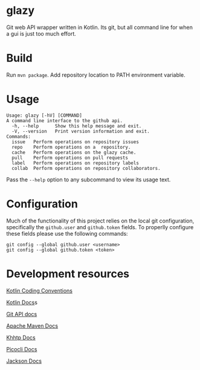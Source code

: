# glazy
Git web API wrapper written in Kotlin. Its git, but all command line for when a gui is just too much effort.

# Build
Run `mvn package`. Add repository location to PATH environment variable.

# Usage
```
Usage: glazy [-hV] [COMMAND]
A command line interface to the github api.
  -h, --help      Show this help message and exit.
  -V, --version   Print version information and exit.
Commands:
  issue   Perform operations on repository issues
  repo    Perform operations on a  repository.
  cache   Perform operations on the glazy cache.
  pull    Perform operations on pull requests
  label   Perform operations on repository labels
  collab  Perform operations on repository collaborators.
```

Pass the `--help` option to any subcommand to view its usage text.

# Configuration
Much of the functionality of this project relies on the local git configuration, specifically the `github.user` and
`github.token` fields. To properlly configure these fields please use the following commands:

```shell script
git config --global github.user <username>
git config --global github.token <token>
```

# Development resources
[Kotlin Coding Conventions](https://kotlinlang.org/docs/reference/coding-conventions.html)

[Kotlin Docs](https://kotlinlang.org/docs/reference/)s

[Git API docs](https://developer.github.com/v3/)

[Apache Maven Docs](https://maven.apache.org/guides/getting-started/index.html)

[Khhtp Docs](https://khttp.readthedocs.io/en/latest/)

[Picocli Docs](https://picocli.info/)

[Jackson Docs](https://github.com/FasterXML/jackson-docs)
